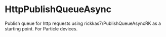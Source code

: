 # HttpPublishQueueAsync
Publish queue for http requests using rickkas7/PublishQueueAsyncRK as a starting point. For Particle devices.
